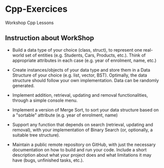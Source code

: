 # Cpp-Exercices
Workshop Cpp Lessons


## Instruction about WorkShop

- Build a data type of your choice (class, struct), to represent one real-world set of entities (e.g. Students, Cars, Products, etc.). Think of appropriate attributes in each case (e.g. year of enrolment, name, etc.)
 
- Create instances/objects of your data type and store them in a Data Structure of your choice (e.g. list, vector, BST). Optimally, the data structure should follow your own implementation. Data can be randomly generated.
  
- Implement addition, retrieval, updating and removal functionalities, through a simple console menu.
  
- Implement a version of Merge Sort, to sort your data structure based on a "sortable" attribute (e.g. year of enrolment, name)
  
- Support any function that depends on search (retrieval, updating and removal), with your implementation of Binary Search (or, optionally, a suitable tree structure).
  
- Maintain a public remote repository on GitHub, with just the necessary documentation on how to build and run your code. Include a short description about what your project does and what limitations it may have (bugs, unfinished tasks, etc.).